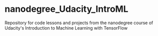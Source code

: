 # nanodegree_Udacity_IntroML
Repository for code lessons and projects from the nanodegree course of Udacity's Introduction to Machine Learning with TensorFlow
